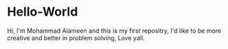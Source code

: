 # Hello-World
Hi, I'm Mohammad Alameen and this is my first repositry, I'd like to be more creative and better in problem solving, Love yall.
